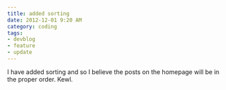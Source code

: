 ```yaml
---
title: added sorting
date: 2012-12-01 9:20 AM
category: coding
tags:
- devblog
- feature
- update
---
```


I have added sorting and so I believe the posts on the homepage will be in the proper order. Kewl.
